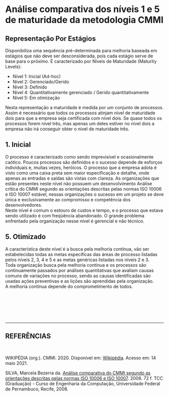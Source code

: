 # Análise comparativa dos níveis 1 e 5 de maturidade da metodologia CMMI

## Representação Por Estágios  

Disponibiliza uma sequência pré-determinada para melhoria baseada em estágios que não deve ser desconsiderada, pois cada estágio serve de base para o próximo. É caracterizado por Níveis de Maturidade (Maturity Levels):  

* Nível 1: Inicial (Ad-hoc)
* Nível 2: Gerenciado/Gerido
* Nível 3: Definido
* Nível 4: Quantitativamente gerenciado / Gerido quantitativamente
* Nível 5: Em otimização  

Nesta representação a maturidade é medida por um conjunto de processos. Assim é necessário que todos os processos atinjam nível de maturidade dois para que a empresa seja certificada com nível dois. Se quase todos os processos forem nível três, mas apenas um deles estiver no nível dois a empresa não irá conseguir obter o nível de maturidade três.


## 1. Inicial  

O processo é caracterizado como sendo imprevisível e ocasionalmente caótico. Poucos processos são definidos e o sucesso depende de esforços individuais e, muitas vezes, heróicos.
O processo que a empresa adota é visto como uma caixa preta sem maior especificação e detalhe, onde apenas as entradas e saídas são vistas com clareza. As organizações que estão presentes neste nível não possuem um desenvolvimento Análise crítica do CMMI segundo as orientações descritas pelas normas ISO 10006 e ISO 10007 estável, nessas organizações o sucesso em um projeto se deve única e exclusivamente ao compromisso e competência dos desenvolvedores.  
Neste nível é comum o estouro de custos e tempo, e o processo que estava sendo
utilizado é com freqüência abandonado. O grande problema enfrentado pela
organização nesse nível é gerencial e não técnico.

## 5. Otimizado

A característica deste nível é a busca pela melhoria contínua, vão ser estabelecidas
todas as metas específicas das áreas de processo listadas pelos níveis 2, 3, 4 e 5 e as
metas genéricas listadas nos níveis 2 e 3.  
Toda organização busca pela melhoria contínua e os processos são continuamente
passados por análises quantitativas que avaliam causas comuns de variações no
processo, sendo as causas identificadas são usadas ações preventivas e as lições são
aprendidas pela organização.  
A melhoria contínua depende do comprometimento de todos.
<p><br></p>
<p><br></p>
<p><br></p>

---

## REFERÊNCIAS
<br>

WIKIPÉDIA (org.). CMMI. 2020. Disponível em: [Wikipédia](https://pt.wikipedia.org/wiki/CMMI#Representa%C3%A7%C3%A3o_Por_Est%C3%A1gios). Acesso em: 14 maio 2021.  

SILVA, Marcela Bezerra da. [Análise comparativa do CMMI segundo as orientações descritas pelas normas ISO 10006 e ISO 10007](https://www.cin.ufpe.br/~tg/2007-2/mbs.pdf). 2008. 72 f. TCC (Graduação) - Curso de Engenharia da Computação, Universidade Federal de Pernambuco, Recife, 2008.